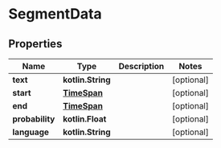 
# SegmentData

## Properties
| Name | Type | Description | Notes |
| ------------ | ------------- | ------------- | ------------- |
| **text** | **kotlin.String** |  |  [optional] |
| **start** | [**TimeSpan**](TimeSpan.md) |  |  [optional] |
| **end** | [**TimeSpan**](TimeSpan.md) |  |  [optional] |
| **probability** | **kotlin.Float** |  |  [optional] |
| **language** | **kotlin.String** |  |  [optional] |



